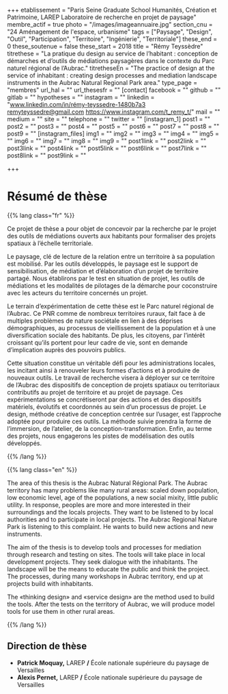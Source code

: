 +++
etablissement = "Paris Seine Graduate School Humanités, Création et Patrimoine, LAREP Laboratoire de recherche en projet de paysage"
membre_actif = true
photo = "/images/imageannuaire.jpg"
section_cnu = "24 Aménagement de l'espace, urbanisme"
tags = ["Paysage", "Design", "Outil", "Participation", "Territoire", "Ingénierie", "Territoriale"]
these_end = 0
these_soutenue = false
these_start = 2018
title = "Rémy Teyssèdre"
titrethese = "La pratique du design au service de l’habitant : conception de démarches et d’outils de médiations paysagères dans le contexte du Parc naturel régional de l’Aubrac."
titretheseEn = "The practice of design at the service of inhabitant : creating design processes and mediation landscape instruments in the Aubrac Natural Regional Park area."
type_page = "membres"
url_hal = ""
url_thesesfr = ""
[contact]
facebook = ""
github = ""
gitlab = ""
hypotheses = ""
instagram = ""
linkedin = "www.linkedin.com/in/rémy-teyssedre-1480b7a3 remyteyssedre@gmail.com https://www.instagram.com/t_remy_t/"
mail = ""
medium = ""
site = ""
telephone = ""
twitter = ""
[instagram_1]
post1 = ""
post2 = ""
post3 = ""
post4 = ""
post5 = ""
post6 = ""
post7 = ""
post8 = ""
post9 = ""
[instagram_files]
img1 = ""
img2 = ""
img3 = ""
img4 = ""
img5 = ""
img6 = ""
img7 = ""
img8 = ""
img9 = ""
post1link = ""
post2link = ""
post3link = ""
post4link = ""
post5link = ""
post6link = ""
post7link = ""
post8link = ""
post9link = ""

+++

<!-- Supprimer les parties non remplies (supprimer les blocks de lang s'il n'y a pas deux langues). Tu es libre d'ajouter ce que tu veux à cette partie -->

# Résumé de thèse

{{% lang class="fr" %}}

Ce projet de thèse a pour objet de concevoir par la recherche par le projet des outils de médiations ouverts aux habitants pour formaliser des projets spatiaux à l’échelle territoriale.

Le paysage, clé de lecture de la relation entre un territoire à sa population est mobilisé. Par les outils développés, le paysage est le support de sensibilisation, de médiation et d’élaboration d’un projet de territoire partagé. Nous établirons par le test en situation de projet, les outils de médiations et les modalités de pilotages de la démarche pour coconstruire avec les acteurs du territoire concernés un projet.

Le terrain d’expérimentation de cette thèse est le Parc naturel régional de l’Aubrac. Ce PNR comme de nombreux territoires ruraux, fait face à de multiples problèmes de nature sociétale en lien à des déprises démographiques, au processus de vieillissement de la population et à une diversification sociale des habitants. De plus, les citoyens, par l’intérêt croissant qu’ils portent pour leur cadre de vie, sont en demande d’implication auprès des pouvoirs publics.

Cette situation constitue un véritable défi pour les administrations locales, les incitant ainsi à renouveler leurs formes d’actions et à produire de nouveaux outils. Le travail de recherche visera à déployer sur ce territoire de l’Aubrac des dispositifs de conception de projets spatiaux ou territoriaux contributifs au projet de territoire et au projet de paysage. Ces expérimentations se concrétiseront par des actions et des dispositifs matériels, évolutifs et coordonnés au sein d’un processus de projet. Le design, méthode créative de conception centrée sur l’usager, est l’approche adoptée pour produire ces outils. La méthode suivie prendra la forme de l’immersion, de l’atelier, de la conception-transformation. Enfin, au terme des projets, nous engagerons les pistes de modélisation des outils développés.

{{% /lang %}}

{{% lang class="en" %}}

The area of this thesis is the Aubrac Natural Régional Park. The Aubrac territory has many problems like many rural areas: scaled down population, low economic level, age of the populations, a new social mixity, little public utility. In response, peoples are more and more interested in their surroundings and the locals projects. They want to be listened to by local authorities and to participate in local projects. The Aubrac Regional Nature Park is listening to this complaint. He wants to build new actions and new instruments.

The aim of the thesis is to develop tools and processes for mediation through research and testing on sites. The tools will take place in local development projects. They seek dialogue with the inhabitants. The landscape will be the means to educate the public and think the project. The processes, during many workshops in Aubrac territory, end up at projects build with inhabitants.

The «thinking design» and «service design» are the method used to build the tools. After the tests on the territory of Aubrac, we will produce model tools for use them in other rural areas.

{{% /lang %}}

## Direction de thèse

* **Patrick Moquay,** LAREP **/** École nationale supérieure du paysage de Versailles
* **Alexis Pernet,** LAREP **/** École nationale supérieure du paysage de Versailles